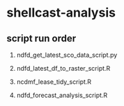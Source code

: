 # shellcast-analysis


## script run order

1. ndfd_get_latest_sco_data_script.py

2. ndfd_latest_df_to_raster_script.R

3. ncdmf_lease_tidy_script.R

4. ndfd_forecast_analysis_script.R


